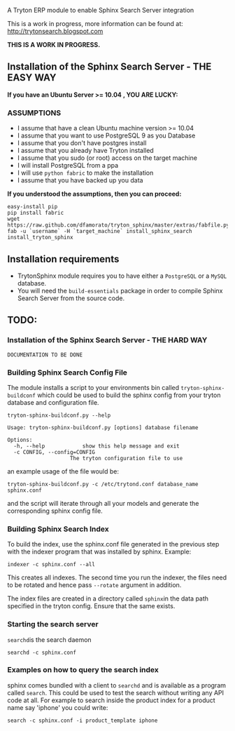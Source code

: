 A Tryton ERP module to enable Sphinx Search Server integration

This is a work in progress, more information can be found at:
http://trytonsearch.blogspot.com

**THIS IS A WORK IN PROGRESS.**

## Installation of the Sphinx Search Server - THE EASY WAY
**If you have an Ubuntu Server >= 10.04 , YOU ARE LUCKY:**

### ASSUMPTIONS
* I assume that have a clean Ubuntu machine version >= 10.04
* I assume that you want to use PostgreSQL 9 as you Database
* I assume that you don't have postgres install
* I assume that you already have Tryton installed
* I assume that you sudo (or root) access on the target machine
* I will install PostgreSQL from a ppa
* I will use `python fabric` to make the installation
* I assume that you have backed up you data

**If you understood the assumptions, then you can proceed:**
        
    easy-install pip
    pip install fabric 
    wget https://raw.github.com/dfamorato/tryton_sphinx/master/extras/fabfile.py 
    fab -u `username` -H `target_machine` install_sphinx_search install_tryton_sphinx

## Installation requirements

* TrytonSphinx module requires you to have either a `PostgreSQL` or a `MySQL` database.
* You will need the `build-essentials` package in order to compile Sphinx Search Server
from the source code.


## TODO:

### Installation of the Sphinx Search Server - THE HARD WAY

    DOCUMENTATION TO BE DONE
    
### Building Sphinx Search Config File  

The module installs a script to your environments bin called `tryton-sphinx-buildconf` which could be used to build the sphinx config from your tryton database and configuration file.

    tryton-sphinx-buildconf.py --help

    Usage: tryton-sphinx-buildconf.py [options] database filename

    Options:
      -h, --help            show this help message and exit
      -c CONFIG, --config=CONFIG
                        The tryton configuration file to use

an example usage of the file would be:

    tryton-sphinx-buildconf.py -c /etc/trytond.conf database_name sphinx.conf

and the script will iterate through all your models and generate the corresponding sphinx config file.

### Building Sphinx Search Index
    
To build the index, use the sphinx.conf file generated in the previous step with the indexer program that was installed by sphinx. Example:

    indexer -c sphinx.conf --all

This creates all indexes. The second time you run the indexer, the files need to be rotated and hence pass `--rotate` argument in addition.

The index files are created in a directory called `sphinx`in the data path specified in the tryton config. Ensure that the same exists.

### Starting the search server

`searchd`is the search daemon

    searchd -c sphinx.conf

### Examples on how to query the search index

sphinx comes bundled with a client to `searchd` and is available as a program called `search`. This could be used to test the search without writing any API code at all. For example to search inside the product index for a product name say 'iphone' you could write:

    search -c sphinx.conf -i product_template iphone
